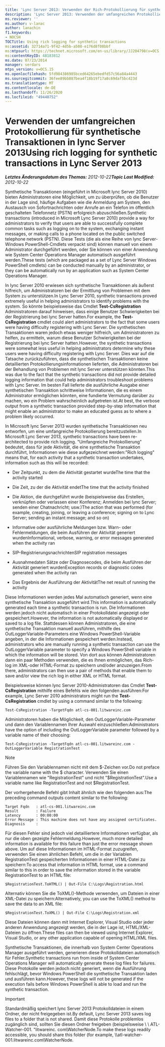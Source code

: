 ```yaml
---
title: 'Lync Server 2013: Verwenden der Rich-Protokollierung für synthetische Transaktionen'
description: 'Lync Server 2013: Verwenden der umfangreichen Protokollierung für synthetische Transaktionen.'
ms.reviewer: ''
ms.author: v-lanac
author: lanachin
f1.keywords:
- NOCSH
TOCTitle: Using rich logging for synthetic transactions
ms:assetid: 32714a71-9f42-4d5b-a508-e176d8f08bbf
ms:mtpsurl: https://technet.microsoft.com/en-us/library/JJ204798(v=OCS.15)
ms:contentKeyID: 48183812
ms.date: 07/23/2014
manager: serdars
mtps_version: v=OCS.15
ms.openlocfilehash: 5fd984386985bced64265ebedfd57c56a84a4443
ms.sourcegitcommit: 36fee89bb887bea4f18b19f17a8c69daf5bc423d
ms.translationtype: MT
ms.contentlocale: de-DE
ms.lasthandoff: 11/26/2020
ms.locfileid: "49440752"
---
```

# <a name="using-rich-logging-for-synthetic-transactions-in-lync-server-2013"></a><span data-ttu-id="17446-103">Verwenden der umfangreichen Protokollierung für synthetische Transaktionen in lync Server 2013</span><span class="sxs-lookup"><span data-stu-id="17446-103">Using rich logging for synthetic transactions in Lync Server 2013</span></span>

<div data-xmlns="http://www.w3.org/1999/xhtml">

<div class="topic" data-xmlns="http://www.w3.org/1999/xhtml" data-msxsl="urn:schemas-microsoft-com:xslt" data-cs="https://msdn.microsoft.com/">

<div data-asp="https://msdn2.microsoft.com/asp">



</div>

<div id="mainSection">

<div id="mainBody"><span data-ttu-id="17446-104">

<span> </span></span><span class="sxs-lookup"><span data-stu-id="17446-104">

<span> </span></span></span>

<span data-ttu-id="17446-105">_**Letztes Änderungsdatum des Themas:** 2012-10-22_</span><span class="sxs-lookup"><span data-stu-id="17446-105">_**Topic Last Modified:** 2012-10-22_</span></span>

<span data-ttu-id="17446-106">Synthetische Transaktionen (eingeführt in Microsoft lync Server 2010) bieten Administratoren eine Möglichkeit, um zu überprüfen, ob die Benutzer in der Lage sind, häufige Aufgaben wie die Anmeldung am System, den Austausch von Sofortnachrichten oder Anrufe an ein Telefon im öffentlich geschalteten Telefonnetz (PSTN) erfolgreich abzuschließen.</span><span class="sxs-lookup"><span data-stu-id="17446-106">Synthetic transactions (introduced in Microsoft Lync Server 2010) provide a way for administrators to verify that users are able to successfully complete common tasks such as logging on to the system, exchanging instant messages, or making calls to a phone located on the public switched telephone network (PSTN).</span></span> <span data-ttu-id="17446-107">Diese Tests (die als eine Reihe von lync Server-Windows PowerShell-Cmdlets verpackt sind) können manuell von einem Administrator durchgeführt werden, oder Sie können von einer Anwendung wie System Center Operations Manager automatisch ausgeführt werden.</span><span class="sxs-lookup"><span data-stu-id="17446-107">These tests (which are packaged as a set of Lync Server Windows PowerShell cmdlets) can be conducted manually by an administrator, or they can be automatically run by an application such as System Center Operations Manager.</span></span>

<span data-ttu-id="17446-108">In lync Server 2010 erwiesen sich synthetische Transaktionen als äußerst hilfreich, um Administratoren bei der Ermittlung von Problemen mit dem System zu unterstützen.</span><span class="sxs-lookup"><span data-stu-id="17446-108">In Lync Server 2010, synthetic transactions proved extremely useful in helping administrators to identify problems with the system.</span></span> <span data-ttu-id="17446-109">So könnte beispielsweise das Cmdlet **Test-CsRegistration** Administratoren darauf hinweisen, dass einige Benutzer Schwierigkeiten bei der Registrierung bei lync Server hatten.</span><span class="sxs-lookup"><span data-stu-id="17446-109">For example, the **Test-CsRegistration** cmdlet could alert administrators to the fact that some users were having difficulty registering with Lync Server.</span></span> <span data-ttu-id="17446-110">Die synthetischen Transaktionen waren jedoch etwas weniger hilfreich, um Administratoren zu helfen, zu ermitteln, warum diese Benutzer Schwierigkeiten bei der Registrierung bei lync Server hatten.</span><span class="sxs-lookup"><span data-stu-id="17446-110">However, the synthetic transactions were somewhat less useful in helping administrators determine why these users were having difficulty registering with Lync Server.</span></span> <span data-ttu-id="17446-111">Dies war auf die Tatsache zurückzuführen, dass die synthetischen Transaktionen keine detaillierten Protokollierungsinformationen lieferten, die Administratoren bei der Behandlung von Problemen mit lync Server unterstützen könnten.</span><span class="sxs-lookup"><span data-stu-id="17446-111">This was due to the fact that the synthetic transactions did not provide detailed logging information that could help administrators troubleshoot problems with Lync Server.</span></span> <span data-ttu-id="17446-112">Im besten Fall lieferte die ausführliche Ausgabe einer synthetischen Transaktion schrittweise Informationen, die es einem Administrator ermöglichen könnten, eine fundierte Vermutung darüber zu machen, wo ein Problem wahrscheinlich aufgetreten ist.</span><span class="sxs-lookup"><span data-stu-id="17446-112">At best, the verbose output from a synthetic transaction provided step-by-step information that might enable an administrator to make an educated guess as to where a problem likely occurred.</span></span>

<span data-ttu-id="17446-113">In Microsoft lync Server 2013 wurden synthetische Transaktionen neu entworfen, um eine umfangreiche Protokollierung bereitzustellen.</span><span class="sxs-lookup"><span data-stu-id="17446-113">In Microsoft Lync Server 2013, synthetic transactions have been re-architected to provide rich logging.</span></span> <span data-ttu-id="17446-114">"Umfangreiche Protokollierung" bedeutet, dass für jede Aktivität, die eine synthetische Transaktion durchführt, Informationen wie diese aufgezeichnet werden:</span><span class="sxs-lookup"><span data-stu-id="17446-114">"Rich logging" means that, for each activity that a synthetic transaction undertakes, information such as this will be recorded:</span></span>

  - <span data-ttu-id="17446-115">Der Zeitpunkt, zu dem die Aktivität gestartet wurde</span><span class="sxs-lookup"><span data-stu-id="17446-115">The time that the activity started</span></span>

  - <span data-ttu-id="17446-116">Die Zeit, zu der die Aktivität endet</span><span class="sxs-lookup"><span data-stu-id="17446-116">The time that the activity finished</span></span>

  - <span data-ttu-id="17446-117">Die Aktion, die durchgeführt wurde (beispielsweise das Erstellen, verknüpfen oder verlassen einer Konferenz; Anmelden bei lync Server; senden einer Chatnachricht; usw.)</span><span class="sxs-lookup"><span data-stu-id="17446-117">The action that was performed (for example, creating, joining, or leaving a conference; signing on to Lync Server; sending an instant message; and so on)</span></span>

  - <span data-ttu-id="17446-118">Informative oder ausführliche Meldungen bzw. Warn- oder Fehlermeldungen, die beim Ausführen der Aktivität generiert wurden</span><span class="sxs-lookup"><span data-stu-id="17446-118">Informational, verbose, warning, or error messages generated when the activity ran</span></span>

  - <span data-ttu-id="17446-119">SIP-Registrierungsnachrichten</span><span class="sxs-lookup"><span data-stu-id="17446-119">SIP registration messages</span></span>

  - <span data-ttu-id="17446-120">Ausnahmedaten Sätze oder Diagnosecodes, die beim Ausführen der Aktivität generiert wurden</span><span class="sxs-lookup"><span data-stu-id="17446-120">Exception records or diagnostic codes generated when the activity ran</span></span>

  - <span data-ttu-id="17446-121">Das Ergebnis der Ausführung der Aktivität</span><span class="sxs-lookup"><span data-stu-id="17446-121">The net result of running the activity</span></span>

<span data-ttu-id="17446-122">Diese Informationen werden jedes Mal automatisch generiert, wenn eine synthetische Transaktion ausgeführt wird.</span><span class="sxs-lookup"><span data-stu-id="17446-122">This information is automatically generated each time a synthetic transaction is run.</span></span> <span data-ttu-id="17446-123">Die Informationen werden jedoch nicht automatisch in einer Protokolldatei angezeigt oder gespeichert.</span><span class="sxs-lookup"><span data-stu-id="17446-123">However, the information is not automatically displayed or saved to a log file.</span></span> <span data-ttu-id="17446-124">Stattdessen können Administratoren, die eine synthetische Transaktion manuell ausführen, mithilfe des OutLoggerVariable-Parameters eine Windows PowerShell-Variable angeben, in der die Informationen gespeichert werden.</span><span class="sxs-lookup"><span data-stu-id="17446-124">Instead, administrators who are manually running a synthetic transaction can use the OutLoggerVariable parameter to specify a Windows PowerShell variable in which the information will be stored.</span></span> <span data-ttu-id="17446-125">Von dort aus können Administratoren dann ein paar Methoden verwenden, die es Ihnen ermöglichen, das Rich-log im XML-oder HTML-Format zu speichern und/oder anzuzeigen.</span><span class="sxs-lookup"><span data-stu-id="17446-125">From there, administrators can then use a pair of methods that enable them to save and/or view the rich log in either XML or HTML format.</span></span>

<span data-ttu-id="17446-126">Beispielsweise können lync Server 2010-Administratoren das Cmdlet **Test-CsRegistration** mithilfe eines Befehls wie den folgenden ausführen:</span><span class="sxs-lookup"><span data-stu-id="17446-126">For example, Lync Server 2010 administrators might run the **Test-CsRegistration** cmdlet by using a command similar to the following:</span></span>

    Test-CsRegistration -TargetFqdn atl-cs-001.litwareinc.com

<span data-ttu-id="17446-127">Administratoren haben die Möglichkeit, den OutLoggerVariable-Parameter und dann den Variablennamen Ihrer Auswahl einzuschließen:</span><span class="sxs-lookup"><span data-stu-id="17446-127">Administrators have the option of including the OutLoggerVariable parameter followed by a variable name of their choosing:</span></span>

    Test-CsRegistration -TargetFqdn atl-cs-001.litwareinc.com -OutLoggerVariable RegistrationTest

> [!NOTE]  
> <span data-ttu-id="17446-128">Führen Sie den Variablennamen nicht mit dem $-Zeichen vor.</span><span class="sxs-lookup"><span data-stu-id="17446-128">Do not preface the variable name with the $ character.</span></span> <span data-ttu-id="17446-129">Verwenden Sie einen Variablennamen wie "RegistrationTest" und nicht "$RegistrationTest".</span><span class="sxs-lookup"><span data-stu-id="17446-129">Use a variable name like RegistrationTest and not $RegistrationTest.</span></span>

<span data-ttu-id="17446-130">Der vorhergehende Befehl gibt Inhalt ähnlich wie den folgenden aus:</span><span class="sxs-lookup"><span data-stu-id="17446-130">The preceding command outputs content similar to the following:</span></span>

    Target Fqdn   : atl-cs-001.litwareinc.com
    Result        : Failure
    Latency       : 00:00:00
    Error Message : This machine does not have any assigned certificates.
    Diagnosis     :

<span data-ttu-id="17446-131">Für diesen Fehler sind jedoch viel detailliertere Informationen verfügbar, als nur die oben gezeigte Fehlermeldung.</span><span class="sxs-lookup"><span data-stu-id="17446-131">However, much more detailed information is available for this failure than just the error message shown above.</span></span> <span data-ttu-id="17446-132">Um auf diese Informationen im HTML-Format zuzugreifen, verwenden Sie einen ähnlichen Befehl, um die in der Variablen RegistrationTest gespeicherten Informationen in einer HTML-Datei zu speichern:</span><span class="sxs-lookup"><span data-stu-id="17446-132">To access that information in HTML format, use a command similar to this in order to save the information stored in the variable RegistrationTest to an HTML file:</span></span>

    $RegistrationTest.ToHTML() | Out-File C:\Logs\Registration.html

<span data-ttu-id="17446-133">Alternativ können Sie die ToXML()-Methode verwenden, um Dateien in einer XML-Datei zu speichern:</span><span class="sxs-lookup"><span data-stu-id="17446-133">Alternatively, you can use the ToXML() method to save the data to an XML file:</span></span>

    $RegistrationTest.ToXML() | Out-File C:\Logs\Registration.xml

<span data-ttu-id="17446-134">Diese Dateien können dann mit Internet Explorer, Visual Studio oder jeder anderen Anwendung angezeigt werden, die in der Lage ist, HTML/XML-Dateien zu öffnen.</span><span class="sxs-lookup"><span data-stu-id="17446-134">These files can then be viewed using Internet Explorer, Visual Studio, or any other application capable of opening HTML/XML files.</span></span>

<span data-ttu-id="17446-135">Synthetische Transaktionen, die innerhalb von System Center Operations Manager ausgeführt werden, generieren diese Protokolldateien automatisch für Fehler.</span><span class="sxs-lookup"><span data-stu-id="17446-135">Synthetic transactions run from inside of System Center Operations Manager will automatically generate these log files for failures.</span></span> <span data-ttu-id="17446-136">Diese Protokolle werden jedoch nicht generiert, wenn die Ausführung fehlschlägt, bevor Windows PowerShell die synthetische Transaktion laden und ausführen kann.</span><span class="sxs-lookup"><span data-stu-id="17446-136">However, these logs will not be generated if the execution fails before Windows PowerShell is able to load and run the synthetic transaction.</span></span>

> [!IMPORTANT]  
> <span data-ttu-id="17446-137">Standardmäßig speichert lync Server 2013 Protokolldateien in einem Ordner, der nicht freigegeben ist.</span><span class="sxs-lookup"><span data-stu-id="17446-137">By default, Lync Server 2013 saves log files to a folder that is not shared.</span></span> <span data-ttu-id="17446-138">Damit diese Protokolle problemlos zugänglich sind, sollten Sie diesen Ordner freigeben (beispielsweise \\ \\ ATL-Watcher-001. "litwareinc. com\WatcherNode.</span><span class="sxs-lookup"><span data-stu-id="17446-138">To make these logs readily accessible, you should share this folder (for example, \\\\atl-watcher-001.litwareinc.com\WatcherNode.</span></span>


</div>

</div>

</div>

</div>

